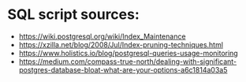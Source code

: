 # SQL script sources:

* https://wiki.postgresql.org/wiki/Index_Maintenance
* https://xzilla.net/blog/2008/Jul/Index-pruning-techniques.html
* https://www.holistics.io/blog/postgresql-queries-usage-monitoring
* https://medium.com/compass-true-north/dealing-with-significant-postgres-database-bloat-what-are-your-options-a6c1814a03a5
